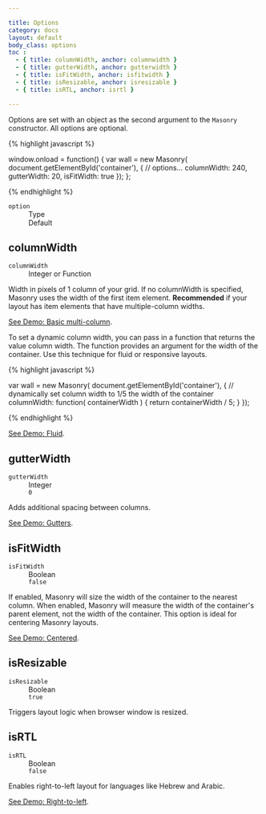 ```yaml
---

title: Options
category: docs
layout: default
body_class: options
toc :
  - { title: columnWidth, anchor: columnwidth }
  - { title: gutterWidth, anchor: gutterwidth }
  - { title: isFitWidth, anchor: isfitwidth }
  - { title: isResizable, anchor: isresizable }
  - { title: isRTL, anchor: isrtl }

---
```


Options are set with an object as the second argument to the `Masonry` constructor. All options are optional.

{% highlight javascript %}

window.onload = function() {
  var wall = new Masonry( document.getElementById('container'), {
    // options...
    columnWidth: 240,
    gutterWidth: 20,
    isFitWidth: true
  });
};

{% endhighlight %}

<dl class="header clearfix">
  <dt><code>option</code></dt>
  <dd class="option-type">Type</dd>
  <dd class="default">Default</dd>
</dl>

## columnWidth

<dl class="clearfix">
  <dt><code>columnWidth</code></dt>
  <dd class="option-type">Integer or Function</dd>
</dl>

Width in pixels of 1 column of your grid. If no columnWidth is specified, Masonry uses the width of the first item element. **Recommended** if your layout has item elements that have multiple-column widths.

[See Demo: Basic multi-column](../demos/basic-multi-column.html).

To set a dynamic column width, you can pass in a function that returns the value column width. The function provides an argument for the width of the container. Use this technique for fluid or responsive layouts.

{% highlight javascript %}

var wall = new Masonry( document.getElementById('container'), {
  // dynamically set column width to 1/5 the width of the container
  columnWidth: function( containerWidth ) {
    return containerWidth / 5;
  }
});

{% endhighlight %}

[See Demo: Fluid](../demos/fluid.html).

## gutterWidth

<dl class="clearfix">
  <dt><code>gutterWidth</code></dt>
  <dd class="option-type">Integer</dd>
  <dd class="default"><code><span class="mi">0</span></code></dd>
</dl>

Adds additional spacing between columns.

[See Demo: Gutters](../demos/gutters.html).

## isFitWidth

<dl class="clearfix">
  <dt><code>isFitWidth</code></dt>
  <dd class="option-type">Boolean</dd>
  <dd class="default"><code><span class="kc">false</span></code></dd>
</dl>

If enabled, Masonry will size the width of the container to the nearest column. When enabled, Masonry will measure the width of the container's parent element, not the width of the container. This option is ideal for centering Masonry layouts.

[See Demo: Centered](../demos/centered.html).

## isResizable

<dl class="clearfix">
  <dt><code>isResizable</code></dt>
  <dd class="option-type">Boolean</dd>
  <dd class="default"><code><span class="kc">true</span></code></dd>
</dl>

Triggers layout logic when browser window is resized.

## isRTL

<dl class="clearfix">
  <dt><code>isRTL</code></dt>
  <dd class="option-type">Boolean</dd>
  <dd class="default"><code><span class="kc">false</span></code></dd>
</dl>

Enables right-to-left layout for languages like Hebrew and Arabic.

[See Demo: Right-to-left](../demos/right-to-left.html).
